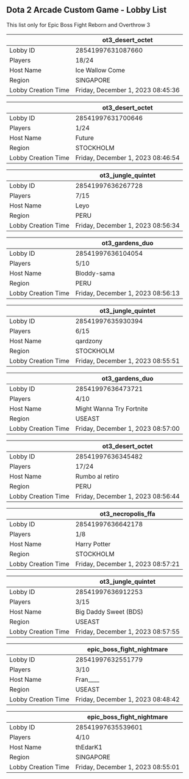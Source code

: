 ## Dota 2 Arcade Custom Game - Lobby List

This list only for Epic Boss Fight Reborn and Overthrow 3

|  | ot3_desert_octet |
| ------ | ------ |
| Lobby ID | 28541997631087660 |
| Players | 18/24 |
| Host Name | Ice Wallow Come |
| Region | SINGAPORE |
| Lobby Creation Time | Friday, December 1, 2023 08:45:36 |


|  | ot3_desert_octet |
| ------ | ------ |
| Lobby ID | 28541997631700646 |
| Players | 1/24 |
| Host Name | Future |
| Region | STOCKHOLM |
| Lobby Creation Time | Friday, December 1, 2023 08:46:54 |


|  | ot3_jungle_quintet |
| ------ | ------ |
| Lobby ID | 28541997636267728 |
| Players | 7/15 |
| Host Name | Leyo |
| Region | PERU |
| Lobby Creation Time | Friday, December 1, 2023 08:56:34 |


|  | ot3_gardens_duo |
| ------ | ------ |
| Lobby ID | 28541997636104054 |
| Players | 5/10 |
| Host Name | Bloddy-sama |
| Region | PERU |
| Lobby Creation Time | Friday, December 1, 2023 08:56:13 |


|  | ot3_jungle_quintet |
| ------ | ------ |
| Lobby ID | 28541997635930394 |
| Players | 6/15 |
| Host Name | qardzony |
| Region | STOCKHOLM |
| Lobby Creation Time | Friday, December 1, 2023 08:55:51 |


|  | ot3_gardens_duo |
| ------ | ------ |
| Lobby ID | 28541997636473721 |
| Players | 4/10 |
| Host Name | Might Wanna Try Fortnite |
| Region | USEAST |
| Lobby Creation Time | Friday, December 1, 2023 08:57:00 |


|  | ot3_desert_octet |
| ------ | ------ |
| Lobby ID | 28541997636345482 |
| Players | 17/24 |
| Host Name | Rumbo al retiro |
| Region | PERU |
| Lobby Creation Time | Friday, December 1, 2023 08:56:44 |


|  | ot3_necropolis_ffa |
| ------ | ------ |
| Lobby ID | 28541997636642178 |
| Players | 1/8 |
| Host Name | Harry Potter |
| Region | STOCKHOLM |
| Lobby Creation Time | Friday, December 1, 2023 08:57:21 |


|  | ot3_jungle_quintet |
| ------ | ------ |
| Lobby ID | 28541997636912253 |
| Players | 3/15 |
| Host Name | Big Daddy Sweet (BDS) |
| Region | USEAST |
| Lobby Creation Time | Friday, December 1, 2023 08:57:55 |


|  | epic_boss_fight_nightmare |
| ------ | ------ |
| Lobby ID | 28541997632551779 |
| Players | 3/10 |
| Host Name | Fran____ |
| Region | USEAST |
| Lobby Creation Time | Friday, December 1, 2023 08:48:42 |


|  | epic_boss_fight_nightmare |
| ------ | ------ |
| Lobby ID | 28541997635539601 |
| Players | 4/10 |
| Host Name | thEdarK1 |
| Region | SINGAPORE |
| Lobby Creation Time | Friday, December 1, 2023 08:55:01 |


